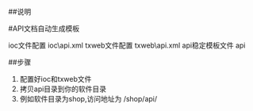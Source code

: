 ##说明

#API文档自动生成模板

ioc文件配置 ioc\api.xml
txweb文件配置 txweb\api.xml
api稳定模板文件  api

##步骤

1.	配置好ioc和txweb文件
2.	拷贝api目录到你的软件目录
3.	例如软件目录为shop,访问地址为 /shop/api/
